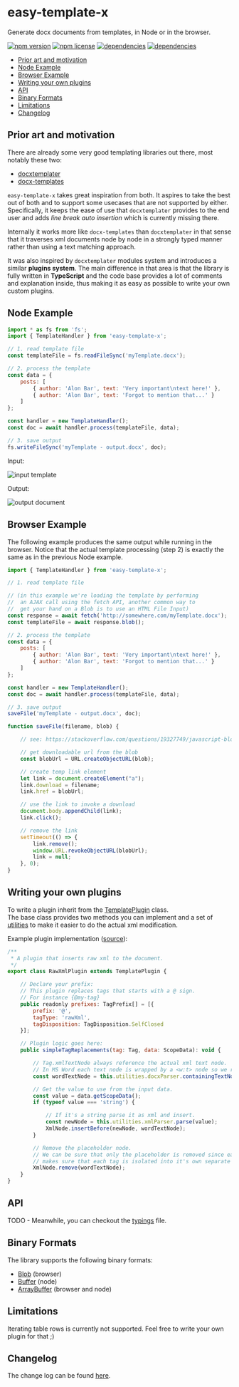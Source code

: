 # easy-template-x

Generate docx documents from templates, in Node or in the browser.

[![npm version](https://img.shields.io/npm/v/easy-template-x.svg)](https://www.npmjs.com/package/easy-template-x)
[![npm license](https://img.shields.io/npm/l/easy-template-x.svg)](https://www.npmjs.com/package/easy-template-x)
[![dependencies](https://david-dm.org/alonrbar/easy-template-x.svg)](https://github.com/alonrbar/easy-template-x)
[![dependencies](https://david-dm.org/alonrbar/easy-template-x/dev-status.svg)](https://github.com/alonrbar/easy-template-x)

- [Prior art and motivation](#prior-art-and-motivation)
- [Node Example](#node-example)
- [Browser Example](#browser-example)
- [Writing your own plugins](#writing-your-own-plugins)
- [API](#api)
- [Binary Formats](#binary-formats)
- [Limitations](#limitations)
- [Changelog](#changelog)

## Prior art and motivation

There are already some very good templating libraries out there, most notably these two:

- [docxtemplater](https://github.com/open-xml-templating/docxtemplater)
- [docx-templates](https://github.com/guigrpa/docx-templates)

`easy-template-x` takes great inspiration from both. It aspires to take the best
out of both and to support some usecases that are not supported by either.
Specifically, it keeps the ease of use that `docxtemplater` provides to the end
user and adds _line break auto insertion_ which is currently missing there.

Internally it works more like `docx-templates` than `docxtemplater` in that
sense that it traverses xml documents node by node in a strongly typed manner rather than
using a text matching approach.

It was also inspired by `docxtemplater` modules system and introduces a similar
**plugins system**. The main difference in that area is that the library is fully written
in **TypeScript** and the code base provides a lot of comments and explanation
inside, thus making it as easy as possible to write your own custom plugins.

## Node Example

```javascript
import * as fs from 'fs';
import { TemplateHandler } from 'easy-template-x';

// 1. read template file
const templateFile = fs.readFileSync('myTemplate.docx');

// 2. process the template
const data = {
    posts: [
        { author: 'Alon Bar', text: 'Very important\ntext here!' },
        { author: 'Alon Bar', text: 'Forgot to mention that...' }
    ]
};

const handler = new TemplateHandler();
const doc = await handler.process(templateFile, data);

// 3. save output
fs.writeFileSync('myTemplate - output.docx', doc);
```

Input:

![input template](./docs/assets/template-in.png?raw=true)

Output:

![output document](./docs/assets/template-out.png?raw=true)

## Browser Example

The following example produces the same output while running in the browser.
Notice that the actual template processing (step 2) is exactly the same as in the previous Node example.

```javascript
import { TemplateHandler } from 'easy-template-x';

// 1. read template file

// (in this example we're loading the template by performing  
//  an AJAX call using the fetch API, another common way to  
//  get your hand on a Blob is to use an HTML File Input)
const response = await fetch('http://somewhere.com/myTemplate.docx');
const templateFile = await response.blob();

// 2. process the template
const data = {
    posts: [
        { author: 'Alon Bar', text: 'Very important\ntext here!' },
        { author: 'Alon Bar', text: 'Forgot to mention that...' }
    ]
};

const handler = new TemplateHandler();
const doc = await handler.process(templateFile, data);

// 3. save output
saveFile('myTemplate - output.docx', doc);

function saveFile(filename, blob) {

    // see: https://stackoverflow.com/questions/19327749/javascript-blob-filename-without-link

    // get downloadable url from the blob
    const blobUrl = URL.createObjectURL(blob);

    // create temp link element
    let link = document.createElement("a");
    link.download = filename;
    link.href = blobUrl;

    // use the link to invoke a download
    document.body.appendChild(link);
    link.click();

    // remove the link
    setTimeout(() => {
        link.remove();
        window.URL.revokeObjectURL(blobUrl);
        link = null;
    }, 0);
}
```

## Writing your own plugins

To write a plugin inherit from the [TemplatePlugin](./src/plugins/templatePlugin.ts) class.  
The base class provides two methods you can implement and a set of [utilities](./src/plugins/templatePlugin.ts) to
make it easier to do the actual xml modification.

Example plugin implementation ([source](./src/plugins/rawXmlPlugin.ts)):

```javascript
/**
 * A plugin that inserts raw xml to the document.
 */
export class RawXmlPlugin extends TemplatePlugin {

    // Declare your prefix:
    // This plugin replaces tags that starts with a @ sign.
    // For instance {@my-tag}
    public readonly prefixes: TagPrefix[] = [{
        prefix: '@',
        tagType: 'rawXml',
        tagDisposition: TagDisposition.SelfClosed
    }];

    // Plugin logic goes here:
    public simpleTagReplacements(tag: Tag, data: ScopeData): void {

        // Tag.xmlTextNode always reference the actual xml text node.
        // In MS Word each text node is wrapped by a <w:t> node so we retrieve that.
        const wordTextNode = this.utilities.docxParser.containingTextNode(tag.xmlTextNode);

        // Get the value to use from the input data.
        const value = data.getScopeData();
        if (typeof value === 'string') {

            // If it's a string parse it as xml and insert.
            const newNode = this.utilities.xmlParser.parse(value);
            XmlNode.insertBefore(newNode, wordTextNode);
        }

        // Remove the placeholder node.
        // We can be sure that only the placeholder is removed since easy-template-x
        // makes sure that each tag is isolated into it's own separate <w:t> node.
        XmlNode.remove(wordTextNode);
    }
}
```

## API

TODO - Meanwhile, you can checkout the [typings](./dist/index.d.ts) file.

## Binary Formats

The library supports the following binary formats:

- [Blob](https://developer.mozilla.org/en-US/docs/Web/API/Blob) (browser)
- [Buffer](https://nodejs.org/api/buffer.html) (node)
- [ArrayBuffer](https://developer.mozilla.org/en-US/docs/Web/JavaScript/Reference/Global_Objects/ArrayBuffer) (browser and node)

## Limitations

Iterating table rows is currently not supported. Feel free to write your own plugin for that ;)

## Changelog

The change log can be found [here](https://github.com/alonrbar/easy-template-x/blob/master/CHANGELOG.md).